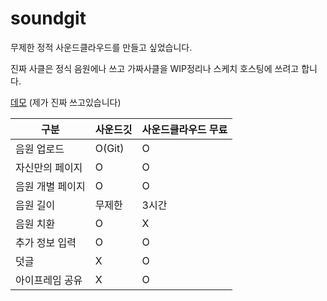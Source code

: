 # soundgit
 
무제한 정적 사운드클라우드를 만들고 싶었습니다.

진짜 사클은 정식 음원에나 쓰고 가짜사클을 WIP정리나 스케치 호스팅에 쓰려고 합니다.

[데모](https://page.peacht.art/soundgit/) (제가 진짜 쓰고있습니다)

| 구분 | 사운드깃 | 사운드클라우드 무료 |
|---|---|---|
| 음원 업로드 | O(Git) | O |
| 자신만의 페이지 | O | O |
| 음원 개별 페이지 | O | O |
| 음원 길이 | 무제한 | 3시간 |
| 음원 치환 | O | X |
| 추가 정보 입력 | O | O |
| 덧글 | X | O |
| 아이프레임 공유 | X | O |
